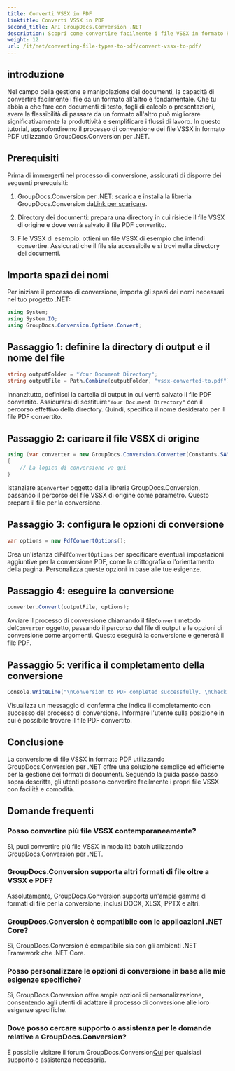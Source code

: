 ```yaml
---
title: Converti VSSX in PDF
linktitle: Converti VSSX in PDF
second_title: API GroupDocs.Conversion .NET
description: Scopri come convertire facilmente i file VSSX in formato PDF utilizzando GroupDocs.Conversion per .NET. Semplifica i flussi di lavoro di gestione dei documenti.
weight: 12
url: /it/net/converting-file-types-to-pdf/convert-vssx-to-pdf/
---
```

## introduzione
Nel campo della gestione e manipolazione dei documenti, la capacità di convertire facilmente i file da un formato all'altro è fondamentale. Che tu abbia a che fare con documenti di testo, fogli di calcolo o presentazioni, avere la flessibilità di passare da un formato all'altro può migliorare significativamente la produttività e semplificare i flussi di lavoro. In questo tutorial, approfondiremo il processo di conversione dei file VSSX in formato PDF utilizzando GroupDocs.Conversion per .NET.
## Prerequisiti
Prima di immergerti nel processo di conversione, assicurati di disporre dei seguenti prerequisiti:
1.  GroupDocs.Conversion per .NET: scarica e installa la libreria GroupDocs.Conversion da[Link per scaricare](https://releases.groupdocs.com/conversion/net/).
   
2. Directory dei documenti: prepara una directory in cui risiede il file VSSX di origine e dove verrà salvato il file PDF convertito.
3. File VSSX di esempio: ottieni un file VSSX di esempio che intendi convertire. Assicurati che il file sia accessibile e si trovi nella directory dei documenti.

## Importa spazi dei nomi
Per iniziare il processo di conversione, importa gli spazi dei nomi necessari nel tuo progetto .NET:
```csharp
using System;
using System.IO;
using GroupDocs.Conversion.Options.Convert;
```

## Passaggio 1: definire la directory di output e il nome del file
```csharp
string outputFolder = "Your Document Directory";
string outputFile = Path.Combine(outputFolder, "vssx-converted-to.pdf");
```
 Innanzitutto, definisci la cartella di output in cui verrà salvato il file PDF convertito. Assicurarsi di sostituire`"Your Document Directory"` con il percorso effettivo della directory. Quindi, specifica il nome desiderato per il file PDF convertito.
## Passaggio 2: caricare il file VSSX di origine
```csharp
using (var converter = new GroupDocs.Conversion.Converter(Constants.SAMPLE_VSSX))
{
    // La logica di conversione va qui
}
```
 Istanziare a`Converter` oggetto dalla libreria GroupDocs.Conversion, passando il percorso del file VSSX di origine come parametro. Questo prepara il file per la conversione.
## Passaggio 3: configura le opzioni di conversione
```csharp
var options = new PdfConvertOptions();
```
 Crea un'istanza di`PdfConvertOptions` per specificare eventuali impostazioni aggiuntive per la conversione PDF, come la crittografia o l'orientamento della pagina. Personalizza queste opzioni in base alle tue esigenze.
## Passaggio 4: eseguire la conversione
```csharp
converter.Convert(outputFile, options);
```
 Avviare il processo di conversione chiamando il file`Convert` metodo del`Converter` oggetto, passando il percorso del file di output e le opzioni di conversione come argomenti. Questo eseguirà la conversione e genererà il file PDF.
## Passaggio 5: verifica il completamento della conversione
```csharp
Console.WriteLine("\nConversion to PDF completed successfully. \nCheck output in {0}", outputFolder);
```
Visualizza un messaggio di conferma che indica il completamento con successo del processo di conversione. Informare l'utente sulla posizione in cui è possibile trovare il file PDF convertito.

## Conclusione
La conversione di file VSSX in formato PDF utilizzando GroupDocs.Conversion per .NET offre una soluzione semplice ed efficiente per la gestione dei formati di documenti. Seguendo la guida passo passo sopra descritta, gli utenti possono convertire facilmente i propri file VSSX con facilità e comodità.
## Domande frequenti
### Posso convertire più file VSSX contemporaneamente?
Sì, puoi convertire più file VSSX in modalità batch utilizzando GroupDocs.Conversion per .NET.
### GroupDocs.Conversion supporta altri formati di file oltre a VSSX e PDF?
Assolutamente, GroupDocs.Conversion supporta un'ampia gamma di formati di file per la conversione, inclusi DOCX, XLSX, PPTX e altri.
### GroupDocs.Conversion è compatibile con le applicazioni .NET Core?
Sì, GroupDocs.Conversion è compatibile sia con gli ambienti .NET Framework che .NET Core.
### Posso personalizzare le opzioni di conversione in base alle mie esigenze specifiche?
Sì, GroupDocs.Conversion offre ampie opzioni di personalizzazione, consentendo agli utenti di adattare il processo di conversione alle loro esigenze specifiche.
### Dove posso cercare supporto o assistenza per le domande relative a GroupDocs.Conversion?
 È possibile visitare il forum GroupDocs.Conversion[Qui](https://forum.groupdocs.com/c/conversion/11) per qualsiasi supporto o assistenza necessaria.